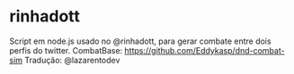 # rinhadott
Script em node.js usado no @rinhadott, para gerar combate entre dois perfis do twitter.
CombatBase: https://github.com/Eddykasp/dnd-combat-sim
Tradução: @lazarentodev
